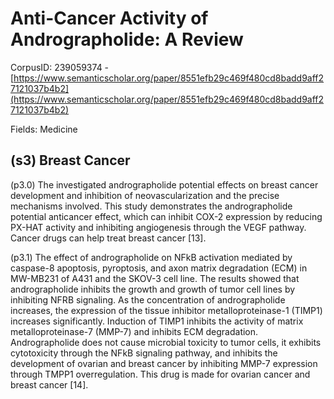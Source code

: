 # Anti-Cancer Activity of Andrographolide: A Review

CorpusID: 239059374 - [https://www.semanticscholar.org/paper/8551efb29c469f480cd8badd9aff27121037b4b2](https://www.semanticscholar.org/paper/8551efb29c469f480cd8badd9aff27121037b4b2)

Fields: Medicine

## (s3) Breast Cancer
(p3.0) The investigated andrographolide potential effects on breast cancer development and inhibition of neovascularization and the precise mechanisms involved. This study demonstrates the andrographolide potential anticancer effect, which can inhibit COX-2 expression by reducing PX-HAT activity and inhibiting angiogenesis through the VEGF pathway. Cancer drugs can help treat breast cancer [13].

(p3.1) The effect of andrographolide on NFkB activation mediated by caspase-8 apoptosis, pyroptosis, and axon matrix degradation (ECM) in MW-MB231 of A431 and the SKOV-3 cell line. The results showed that andrographolide inhibits the growth and growth of tumor cell lines by inhibiting NFRB signaling. As the concentration of andrographolide increases, the expression of the tissue inhibitor metalloproteinase-1 (TIMP1) increases significantly. Induction of TIMP1 inhibits the activity of matrix metalloproteinase-7 (MMP-7) and inhibits ECM degradation. Andrographolide does not cause microbial toxicity to tumor cells, it exhibits cytotoxicity through the NFkB signaling pathway, and inhibits the development of ovarian and breast cancer by inhibiting MMP-7 expression through TMPP1 overregulation. This drug is made for ovarian cancer and breast cancer [14].
